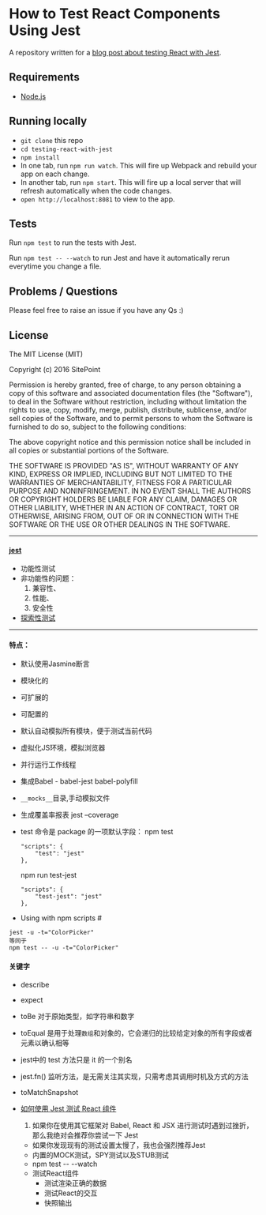 # How to Test React Components Using Jest

A repository written for a [blog post about testing React with Jest](https://www.sitepoint.com/test-react-components-jest).

## Requirements

* [Node.js](http://nodejs.org/)

## Running locally

- `git clone` this repo
- `cd testing-react-with-jest`
- `npm install`
- In one tab, run `npm run watch`. This will fire up Webpack and rebuild your app on each change.
- In another tab, run `npm start`. This will fire up a local server that will refresh automatically when the code changes.
- `open http://localhost:8081` to view to the app.

## Tests

Run `npm test` to run the tests with Jest.

Run `npm test -- --watch` to run Jest and have it automatically rerun everytime you change a file.

## Problems / Questions

Please feel free to raise an issue if you have any Qs :)


## License

The MIT License (MIT)

Copyright (c) 2016 SitePoint

Permission is hereby granted, free of charge, to any person obtaining a copy of this software and associated documentation files (the "Software"), to deal in the Software without restriction, including without limitation the rights to use, copy, modify, merge, publish, distribute, sublicense, and/or sell copies of the Software, and to permit persons to whom the Software is furnished to do so, subject to the following conditions:

The above copyright notice and this permission notice shall be included in all copies or substantial portions of the Software.

THE SOFTWARE IS PROVIDED "AS IS", WITHOUT WARRANTY OF ANY KIND, EXPRESS OR IMPLIED, INCLUDING BUT NOT LIMITED TO THE WARRANTIES OF MERCHANTABILITY, FITNESS FOR A PARTICULAR PURPOSE AND NONINFRINGEMENT. IN NO EVENT SHALL THE AUTHORS OR COPYRIGHT HOLDERS BE LIABLE FOR ANY CLAIM, DAMAGES OR OTHER LIABILITY, WHETHER IN AN ACTION OF CONTRACT, TORT OR OTHERWISE, ARISING FROM, OUT OF OR IN CONNECTION WITH THE SOFTWARE OR THE USE OR OTHER DEALINGS IN THE SOFTWARE.

***

#### [jest](http://facebook.github.io/jest/docs/using-matchers.html#content)
- 功能性测试
- 非功能性的问题：
	1. 兼容性、
	1. 性能、
	1. 安全性
- [探索性测试](http://blog.csdn.net/ant_ren/article/details/8230290)

***

#### 特点：
- 默认使用Jasmine断言
- 模块化的
- 可扩展的
- 可配置的
- 默认自动模拟所有模块，便于测试当前代码
- 虚拟化JS环境，模拟浏览器
- 并行运行工作线程

- 集成Babel - babel-jest babel-polyfill
- `__mocks__`目录,手动模拟文件
- 生成覆盖率报表 jest –coverage

- test 命令是 package 的一项默认字段：
	npm test
	```
	"scripts": {
	    "test": "jest"
	},
	```

	npm run test-jest
	```
	"scripts": {
	    "test-jest": "jest"
	},
	```

- Using with npm scripts #

```
jest -u -t="ColorPicker"
等同于
npm test -- -u -t="ColorPicker"
```


#### 关键字
- describe
- expect
- toBe 对于原始类型，如字符串和数字
- toEqual 是用于处理`数组`和对象的，它会递归的比较给定对象的所有字段或者元素以确认相等
- jest中的 test 方法只是 it 的一个别名
- jest.fn() 监听方法，是无需关注其实现，只需考虑其调用时机及方式的方法
- toMatchSnapshot

- [如何使用 Jest 测试 React 组件](https://www.oschina.net/translate/test-react-components-jest?utm_source=tuicool&utm_medium=referral)
	1. 如果你在使用其它框架对  Babel, React 和 JSX 进行测试时遇到过挫折，那么我绝对会推荐你尝试一下 Jest
	* 如果你发现现有的测试设置太慢了，我也会强烈推荐Jest
	* 内置的MOCK测试，SPY测试以及STUB测试
	* npm test -- --watch
	* 测试React组件
		* 测试渲染正确的数据
		* 测试React的交互
		* 快照输出
